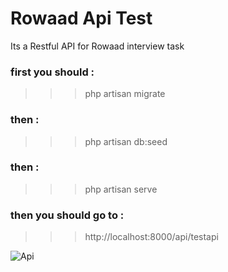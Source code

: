 # Rowaad Api Test
Its a Restful API for Rowaad interview task 

### first you should : 
>>> php artisan migrate
### then : 
>>> php artisan db:seed
### then : 
>>> php artisan serve

### then you should go to :

>>> http://localhost:8000/api/testapi


![Api](http://www2.0zz0.com/2018/10/29/17/251756969.png)
